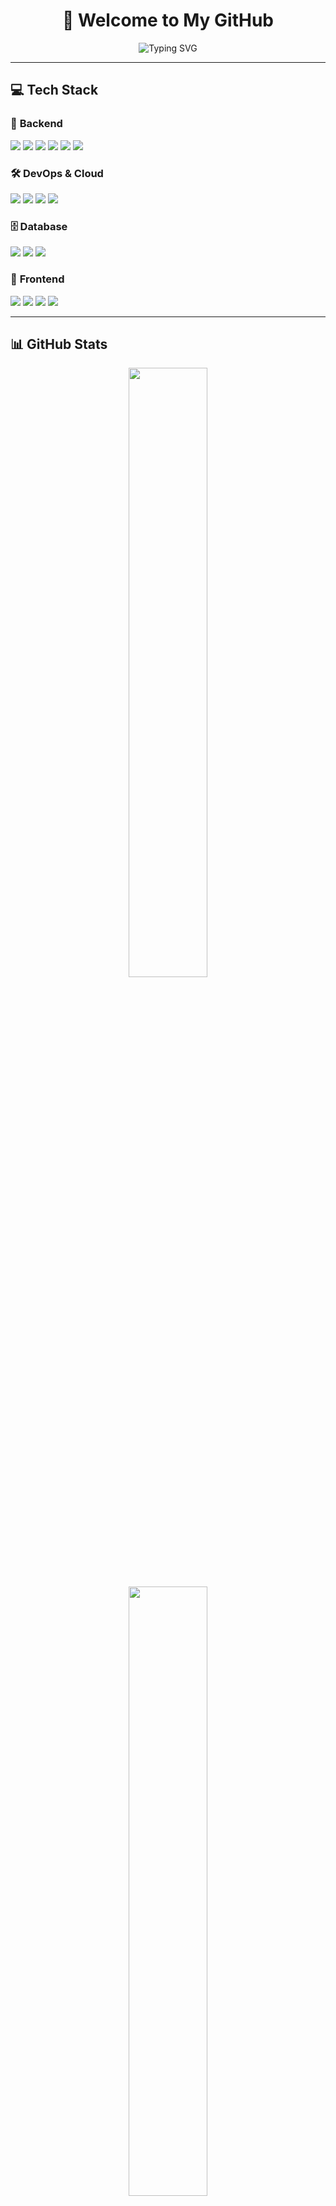 <h1 align="center">👋 Welcome to My GitHub</h1>

<p align="center">
  <img src="https://readme-typing-svg.herokuapp.com?font=Fira+Code&pause=1000&color=FFD700&width=435&lines=Backend+Developer;Java+%7C+Spring+%7C+Database+%7C+AWS" alt="Typing SVG" />
</p>

---

## 💻 Tech Stack  

### 🚀 **Backend**  
<img src="https://img.shields.io/badge/Java-007396?style=for-the-badge&logo=openjdk&logoColor=white">
<img src="https://img.shields.io/badge/Spring-6DB33F?style=for-the-badge&logo=spring&logoColor=white">
<img src="https://img.shields.io/badge/Spring_Boot-6DB33F?style=for-the-badge&logo=springboot&logoColor=white">
<img src="https://img.shields.io/badge/Spring_Security-6DB33F?style=for-the-badge&logo=springsecurity&logoColor=white">
<img src="https://img.shields.io/badge/JPA-6DB33F?style=for-the-badge&logo=hibernate&logoColor=white">
<img src="https://img.shields.io/badge/MyBatis-000000?style=for-the-badge&logo=&logoColor=white">

### 🛠 **DevOps & Cloud**  
<img src="https://img.shields.io/badge/AWS-232F3E?style=for-the-badge&logo=amazonaws&logoColor=white">
<img src="https://img.shields.io/badge/Docker-2496ED?style=for-the-badge&logo=docker&logoColor=white">
<img src="https://img.shields.io/badge/Kubernetes-326CE5?style=for-the-badge&logo=kubernetes&logoColor=white">
<img src="https://img.shields.io/badge/GitHub_Actions-2088FF?style=for-the-badge&logo=githubactions&logoColor=white">

### 🗄 **Database**  
<img src="https://img.shields.io/badge/MySQL-4479A1?style=for-the-badge&logo=mysql&logoColor=white">
<img src="https://img.shields.io/badge/PostgreSQL-336791?style=for-the-badge&logo=postgresql&logoColor=white">
<img src="https://img.shields.io/badge/Redis-DC382D?style=for-the-badge&logo=redis&logoColor=white">

### 🎨 **Frontend**  
<img src="https://img.shields.io/badge/HTML5-E34F26?style=for-the-badge&logo=html5&logoColor=white">
<img src="https://img.shields.io/badge/CSS3-1572B6?style=for-the-badge&logo=css3&logoColor=white">
<img src="https://img.shields.io/badge/JavaScript-F7DF1E?style=for-the-badge&logo=javascript&logoColor=white">
<img src="https://img.shields.io/badge/React-61DAFB?style=for-the-badge&logo=react&logoColor=black">

---

## 📊 GitHub Stats  

<p align="center">
  <img src="https://github-readme-stats.vercel.app/api?username=usingjun&show_icons=true&theme=radical" width="50%">
  <img src="https://github-readme-streak-stats.herokuapp.com/?user=usingjun&theme=radical" width="50%">
</p>

<p align="center">
  <img src="https://github-readme-stats.vercel.app/api/top-langs/?username=usingjun&layout=compact&theme=radical" width="50%">
</p>

---

## 🏆 Algorithm & Problem Solving  

[![Solved.ac 프로필](http://mazassumnida.wtf/api/v2/generate_badge?boj=usingjun99)](https://solved.ac/usingjun99)

---

## 🚀 Projects  

### 🔹 **Project Name 1**  
- 📌 **Description**: 간략한 프로젝트 설명  
- 🔧 **Tech Stack**: Java, Spring Boot, JPA, Redis, AWS  
- 🌐 **GitHub Repo**: [링크](https://github.com/usingjun/프로젝트명)  
- 📄 **Demo**: [바로가기](https://your-demo-link.com)  

### 🔹 **Project Name 2**  
- 📌 **Description**: 간략한 프로젝트 설명  
- 🔧 **Tech Stack**: Java, Spring Boot, MySQL, Docker  
- 🌐 **GitHub Repo**: [링크](https://github.com/usingjun/프로젝트명)  
- 📄 **Demo**: [바로가기](https://your-demo-link.com)  

---

## 📖 Blog & Articles  
✍ **개발 관련 블로그 운영 중**  
- [📜 기술 블로그 (개발 경험 공유)](https://your-blog-link.com)  
- [📜 CS 지식 정리](https://your-cs-blog.com)  

---

## 🔗 Connect with Me  
<p align="center">
  <a href="https://www.linkedin.com/in/your-profile"><img src="https://img.shields.io/badge/LinkedIn-0077B5?style=for-the-badge&logo=linkedin&logoColor=white"></a>
  <a href="mailto:your-email@gmail.com"><img src="https://img.shields.io/badge/Gmail-D14836?style=for-the-badge&logo=gmail&logoColor=white"></a>
</p>
